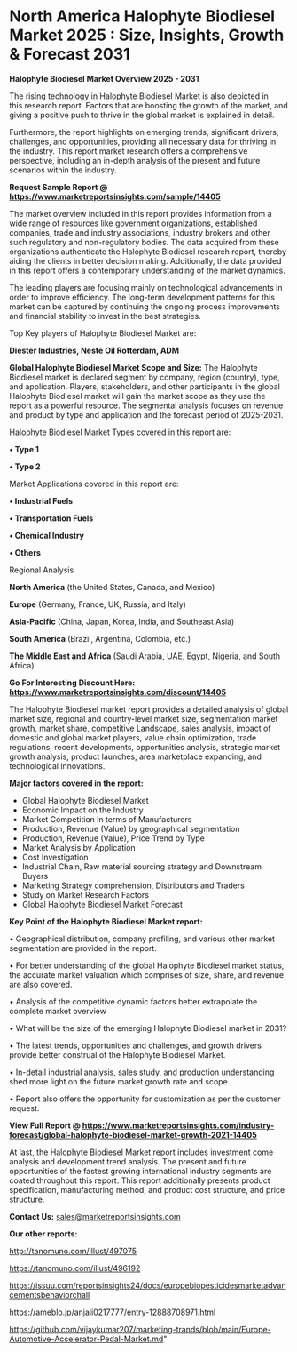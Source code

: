  # North America Halophyte Biodiesel Market 2025 : Size, Insights, Growth & Forecast 2031

<Strong> Halophyte Biodiesel Market Overview 2025 - 2031</strong>

The rising technology in Halophyte Biodiesel Market is also depicted in this research report. Factors that are boosting the growth of the market, and giving a positive push to thrive in the global market is explained in detail.

Furthermore, the report highlights on emerging trends, significant drivers, challenges, and opportunities, providing all necessary data for thriving in the industry. This report market research offers a comprehensive perspective, including an in-depth analysis of the present and future scenarios within the industry.

<strong>Request Sample Report @ <a href=https://www.marketreportsinsights.com/sample/14405>https://www.marketreportsinsights.com/sample/14405</a></strong>

The market overview included in this report provides information from a wide range of resources like government organizations, established companies, trade and industry associations, industry brokers and other such regulatory and non-regulatory bodies. The data acquired from these organizations authenticate the Halophyte Biodiesel research report, thereby aiding the clients in better decision making. Additionally, the data provided in this report offers a contemporary understanding of the market dynamics.

The leading players are focusing mainly on technological advancements in order to improve efficiency. The long-term development patterns for this market can be captured by continuing the ongoing process improvements and financial stability to invest in the best strategies.

Top Key players of Halophyte Biodiesel Market are:

<strong>Diester Industries, Neste Oil Rotterdam, ADM</strong>

<strong><b>Global Halophyte Biodiesel Market Scope and Size:</b></strong>
The Halophyte Biodiesel market is declared segment by company, region (country), type, and application. Players, stakeholders, and other participants in the global Halophyte Biodiesel market will gain the market scope as they use the report as a powerful resource. The segmental analysis focuses on revenue and product by type and application and the forecast period of 2025-2031.

Halophyte Biodiesel Market Types covered in this report are:

<strong>• Type 1

• Type 2</strong>

Market Applications covered in this report are:

<strong>• Industrial Fuels

• Transportation Fuels

• Chemical Industry

• Others</strong> 

Regional Analysis

<strong>North America</strong> (the United States, Canada, and Mexico)

<strong>Europe</strong> (Germany, France, UK, Russia, and Italy)

<strong>Asia-Pacific</strong> (China, Japan, Korea, India, and Southeast Asia)

<strong>South America</strong> (Brazil, Argentina, Colombia, etc.)

<strong>The Middle East and Africa</strong> (Saudi Arabia, UAE, Egypt, Nigeria, and South Africa)

<strong>Go For Interesting Discount Here: <a href=https://www.marketreportsinsights.com/discount/14405>https://www.marketreportsinsights.com/discount/14405</a></strong>

The Halophyte Biodiesel market report provides a detailed analysis of global market size, regional and country-level market size, segmentation market growth, market share, competitive Landscape, sales analysis, impact of domestic and global market players, value chain optimization, trade regulations, recent developments, opportunities analysis, strategic market growth analysis, product launches, area marketplace expanding, and technological innovations.

<strong><b>Major factors covered in the report:</b></strong>
<ul>
  <li>Global Halophyte Biodiesel Market </li>
  <li>Economic Impact on the Industry</li>
  <li>Market Competition in terms of Manufacturers</li>
  <li>Production, Revenue (Value) by geographical segmentation</li>
  <li>Production, Revenue (Value), Price Trend by Type</li>
  <li>Market Analysis by Application</li>
  <li>Cost Investigation</li>
  <li>Industrial Chain, Raw material sourcing strategy and Downstream Buyers</li>
  <li>Marketing Strategy comprehension, Distributors and Traders</li>
  <li>Study on Market Research Factors</li>
  <li>Global Halophyte Biodiesel Market Forecast</li>
</ul>

<strong><b>Key Point of the Halophyte Biodiesel Market report:</b></strong>

• Geographical distribution, company profiling, and various other market segmentation are provided in the report.

• For better understanding of the global Halophyte Biodiesel market status, the accurate market valuation which comprises of size, share, and revenue are also covered.

• Analysis of the competitive dynamic factors better extrapolate the complete market overview

• What will be the size of the emerging Halophyte Biodiesel market in 2031?

• The latest trends, opportunities and challenges, and growth drivers provide better construal of the Halophyte Biodiesel Market.

• In-detail industrial analysis, sales study, and production understanding shed more light on the future market growth rate and scope.

• Report also offers the opportunity for customization as per the customer request.

<strong><b>View Full Report @ <a href=https://www.marketreportsinsights.com/industry-forecast/global-halophyte-biodiesel-market-growth-2021-14405>https://www.marketreportsinsights.com/industry-forecast/global-halophyte-biodiesel-market-growth-2021-14405</a></b></strong>


At last, the Halophyte Biodiesel Market report includes investment come analysis and development trend analysis. The present and future opportunities of the fastest growing international industry segments are coated throughout this report. This report additionally presents product specification, manufacturing method, and product cost structure, and price structure.

<strong>Contact Us:</strong>
sales@marketreportsinsights.com

<strong>Our other reports:</strong>

<a href=http://tanomuno.com/illust/497075>http://tanomuno.com/illust/497075</a>

<a href=https://tanomuno.com/illust/496192>https://tanomuno.com/illust/496192</a>

<a href=https://issuu.com/reportsinsights24/docs/europebiopesticidesmarketadvancementsbehaviorchall>https://issuu.com/reportsinsights24/docs/europebiopesticidesmarketadvancementsbehaviorchall</a>

<a href=https://ameblo.jp/anjali0217777/entry-12888708971.html>https://ameblo.jp/anjali0217777/entry-12888708971.html</a>

<a href=https://github.com/vijaykumar207/marketing-trands/blob/main/Europe-Automotive-Accelerator-Pedal-Market.md>https://github.com/vijaykumar207/marketing-trands/blob/main/Europe-Automotive-Accelerator-Pedal-Market.md</a>"

